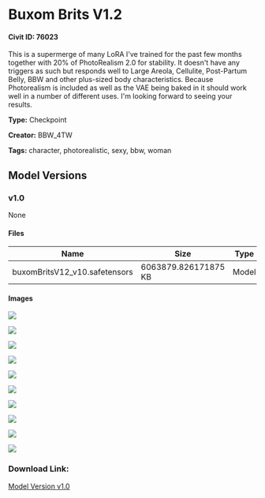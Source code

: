 # Buxom Brits V1.2

#### Civit ID: 76023

<p>This is a supermerge of many LoRA I've trained for the past few months together with 20% of PhotoRealism 2.0 for stability. It doesn't have any triggers as such but responds well to Large Areola, Cellulite, Post-Partum Belly, BBW and other plus-sized body characteristics.  Because Photorealism is included as well as the VAE being baked in it should work well in a number of different uses.  I'm looking forward to seeing your results. </p>

**Type:** Checkpoint

**Creator:** BBW_4TW

**Tags:** character, photorealistic, sexy, bbw, woman

## Model Versions

### v1.0

None

#### Files

| Name | Size | Type | Format | Download Url | AutoV1 | AutoV2 | SHA256 | CRC32 | BLAKE3 |
| --- | --- | --- | --- | --- | --- | --- | --- | --- | --- |
| buxomBritsV12_v10.safetensors | 6063879.826171875 KB | Model | SafeTensor | https://civitai.com/api/download/models/80765 | 60338BA5 | 049D57A5E8 | 049D57A5E8670E87EDC29A8E2F4A2BC24DDCD09776CCF42A91BB3D0ABE0DFE15 | 85E8102A | ABFBCFC0F4AD6C964DD2E11E727D0B79BA7D713C3C97647CB12EBAA55502EB24 |

#### Images

<p><img src="https://image.civitai.com/xG1nkqKTMzGDvpLrqFT7WA/ec93bbd8-2268-449c-b5e7-08dbbcd1a636/width=450/906811.jpeg" /></p>

<p><img src="https://image.civitai.com/xG1nkqKTMzGDvpLrqFT7WA/b9a61e9c-b2db-4e8d-9b12-435117d4f32d/width=450/906906.jpeg" /></p>

<p><img src="https://image.civitai.com/xG1nkqKTMzGDvpLrqFT7WA/239b9651-d32e-4aa8-82dd-8256c264eafe/width=450/906918.jpeg" /></p>

<p><img src="https://image.civitai.com/xG1nkqKTMzGDvpLrqFT7WA/427b7559-bb01-4c1a-9540-a9bfbcd0f39c/width=450/906944.jpeg" /></p>

<p><img src="https://image.civitai.com/xG1nkqKTMzGDvpLrqFT7WA/16454d61-0f64-4fc5-ba96-73b07ea0f238/width=450/906943.jpeg" /></p>

<p><img src="https://image.civitai.com/xG1nkqKTMzGDvpLrqFT7WA/7c5fc850-5d4e-4019-90ac-05db557c1824/width=450/907021.jpeg" /></p>

<p><img src="https://image.civitai.com/xG1nkqKTMzGDvpLrqFT7WA/ca04735e-4499-4b3f-8a6c-db6d787709e2/width=450/907053.jpeg" /></p>

<p><img src="https://image.civitai.com/xG1nkqKTMzGDvpLrqFT7WA/5670d529-4d83-4795-8bc4-8dc998bf8026/width=450/907054.jpeg" /></p>

<p><img src="https://image.civitai.com/xG1nkqKTMzGDvpLrqFT7WA/377a5ad2-486d-4deb-8339-8951f462d808/width=450/907093.jpeg" /></p>

<p><img src="https://image.civitai.com/xG1nkqKTMzGDvpLrqFT7WA/476da085-e2dd-4411-a15f-c7c9648b2abc/width=450/907139.jpeg" /></p>

### Download Link:

[Model Version v1.0](https://civitai.com/api/download/models/80765)

